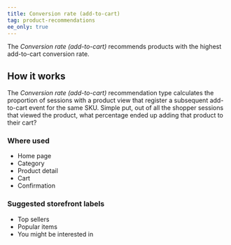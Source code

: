 ```yaml
---
title: Conversion rate (add-to-cart)
tag: product-recommendations
ee_only: true
---
```


The _Conversion rate (add-to-cart)_ recommends products with the highest add-to-cart conversion rate.

## How it works

The _Conversion rate (add-to-cart)_ recommendation type calculates the proportion of sessions with a product view that register a subsequent add-to-cart event for the same SKU. Simple put, out of all the shopper sessions that viewed the product, what percentage ended up adding that product to their cart?

### Where used

- Home page
- Category
- Product detail
- Cart
- Confirmation

### Suggested storefront labels

- Top sellers
- Popular items
- You might be interested in
